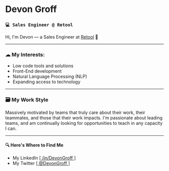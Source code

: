 # Devon Groff

### ```💻 Sales Engineer @ Retool```
Hi, I'm Devon &mdash; a Sales Engineer at [Retool](www.retool.com) 👋

***

### ☁ My Interests:
* Low code tools and solutions
* Front-End development
* Natural Language Processing (NLP)
* Expanding access to technology

***

### 🗃 My Work Style
Massively motivated by teams that truly care about their work, their teammates, and those that their work impacts. I'm passionate about leading teams, and am continually looking for opportunities to teach in any capacity I can. 

***

#### 🔍 Here's Where to Find Me
* My LinkedIn [[ /in/DevonGroff ]](www.linkedin.com/in/devongroff)
* My Twitter [[ @DevonGroff ]](www.twitter.com/devongroff)
##

<!--
**DevonGroff/DevonGroff** is a ✨ _special_ ✨ repository because its `README.md` (this file) appears on your GitHub profile.

Here are some ideas to get you started:

- 🔭 I’m currently working on ...
- 🌱 I’m currently learning ...
- 👯 I’m looking to collaborate on ...
- 🤔 I’m looking for help with ...
- 💬 Ask me about ...
- 📫 How to reach me: ...
- 😄 Pronouns: ...
- ⚡ Fun fact: ...
-->
